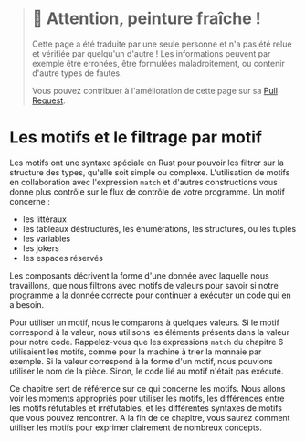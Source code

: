 > # 🚧 Attention, peinture fraîche !
>
> Cette page a été traduite par une seule personne et n'a pas été relue et
> vérifiée par quelqu'un d'autre ! Les informations peuvent par exemple être
> erronées, être formulées maladroitement, ou contenir d'autre types de fautes.
>
> Vous pouvez contribuer à l'amélioration de cette page sur sa
> [Pull Request](https://github.com/Jimskapt/rust-book-fr/pull/203).

<!--
# Patterns and Matching
-->

# Les motifs et le filtrage par motif

<!--
Patterns are a special syntax in Rust for matching against the structure of
types, both complex and simple. Using patterns in conjunction with `match`
expressions and other constructs gives you more control over a program’s
control flow. A pattern consists of some combination of the following:
-->

Les motifs ont une syntaxe spéciale en Rust pour pouvoir les filtrer sur la
structure des types, qu'elle soit simple ou complexe. L'utilisation de motifs
en collaboration avec l'expression `match` et d'autres constructions vous donne
plus contrôle sur le flux de contrôle de votre programme. Un motif concerne :

<!--
* Literals
* Destructured arrays, enums, structs, or tuples
* Variables
* Wildcards
* Placeholders
-->

* les littéraux
* les tableaux déstructurés, les énumérations, les structures, ou les tuples
* les variables
* les jokers
* les espaces réservés

<!--
These components describe the shape of the data we’re working with, which we
then match against values to determine whether our program has the correct data
to continue running a particular piece of code.
-->

Les composants décrivent la forme d'une donnée avec laquelle nous travaillons,
que nous filtrons avec motifs de valeurs pour savoir si notre programme a la
donnée correcte pour continuer à exécuter un code qui en a besoin.

<!--
To use a pattern, we compare it to some value. If the pattern matches the
value, we use the value parts in our code. Recall the `match` expressions in
Chapter 6 that used patterns, such as the coin-sorting machine example. If the
value fits the shape of the pattern, we can use the named pieces. If it
doesn’t, the code associated with the pattern won’t run.
-->

Pour utiliser un motif, nous le comparons à quelques valeurs. Si le motif
correspond à la valeur, nous utilisons les éléments présents dans la valeur
pour notre code. Rappelez-vous que les expressions `match` du chapitre 6
utilisaient les motifs, comme pour la machine à trier la monnaie par exemple.
Si la valeur correspond à la forme d'un motif, nous pouvions utiliser le nom de
la pièce. Sinon, le code lié au motif n'était pas exécuté.

<!--
This chapter is a reference on all things related to patterns. We’ll cover the
valid places to use patterns, the difference between refutable and irrefutable
patterns, and the different kinds of pattern syntax that you might see. By the
end of the chapter, you’ll know how to use patterns to express many concepts in
a clear way.
-->

Ce chapitre sert de référence sur ce qui concerne les motifs. Nous allons voir
les moments appropriés pour utiliser les motifs, les différences entre les
motifs réfutables et irréfutables, et les différentes syntaxes de motifs que
vous pouvez rencontrer. A la fin de ce chapitre, vous saurez comment utiliser
les motifs pour exprimer clairement de nombreux concepts.
